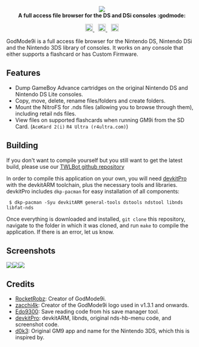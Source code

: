 <p align="center">
	<img src="https://github.com/RocketRobz/GodMode9i/blob/master/resources/logo2_small.png"><br>
	<b>A full access file browser for the DS and DSi consoles :godmode:</b>
</p>

<p align="center">
	<a href="https://dev.azure.com/DS-Homebrew/Builds/_build?definitionId=14" style="padding-right: 5px;">
		<img src="https://dev.azure.com/DS-Homebrew/Builds/_apis/build/status/RocketRobz.GodMode9i?branchName=master" height="20">
	</a>
	<a href="https://discord.gg/yqSut8c" style="padding-left: 5px; padding-right: 5px;">
		<img src="https://img.shields.io/badge/Discord-Server-blue.svg" height="20">
	</a>
	<a href="https://gbatemp.net/threads/release-godmode9i-all-access-file-browser-for-the-ds-i-and-3ds.520096/" style="padding-left: 5px;">
		<img src="https://img.shields.io/badge/GBATemp-thread-blue.svg" height="20">
	</a>
</p>

GodMode9i is a full access file browser for the Nintendo DS, Nintendo DSi and the Nintendo 3DS library of consoles. It works on any console that either supports a flashcard or has Custom Firmware.

## Features

- Dump GameBoy Advance cartridges on the original Nintendo DS and Nintendo DS Lite consoles.
- Copy, move, delete, rename files/folders and create folders.
- Mount the NitroFS for .nds files (allowing you to browse through them), including retail nds files.
- View files on supported flashcards when running GM9i from the SD Card. (`AceKard 2(i)` `R4 Ultra (r4ultra.com)`)

## Building
If you don't want to compile yourself but you still want to get the latest build, please use our [TWLBot github repository](https://github.com/TWLBot/Builds/blob/master/extras/GodMode9i.7z)

In order to compile this application on your own, you will need [devkitPro](https://devkitpro.org/) with the devkitARM toolchain, plus the necessary tools and libraries. devkitPro includes `dkp-pacman` for easy installation of all components:

```
 $ dkp-pacman -Syu devkitARM general-tools dstools ndstool libnds libfat-nds
```

Once everything is downloaded and installed, `git clone` this repository, navigate to the folder in which it was cloned, and run `make` to compile the application. If there is an error, let us know.

## Screenshots

![](https://gbatemp.b-cdn.net/attachments/snap_212809-png.147117/)![](https://gbatemp.b-cdn.net/attachments/snap_211051-png.147114/)![](https://gbatemp.b-cdn.net/attachments/file-options-v1-3-0-no-border-png.147118/)

## Credits
* [RocketRobz](https://github.com/RocketRobz): Creator of GodMode9i.
* [zacchi4k](https://github.com/zacchi4k): Creator of the GodMode9i logo used in v1.3.1 and onwards.
* [Edo9300](https://github.com/edo9300): Save reading code from his save manager tool.
* [devkitPro](https://github.com/devkitPro): devkitARM, libnds, original nds-hb-menu code, and screenshot code.
* [d0k3](https://github.com/d0k3): Original GM9 app and name for the Nintendo 3DS, which this is inspired by.
